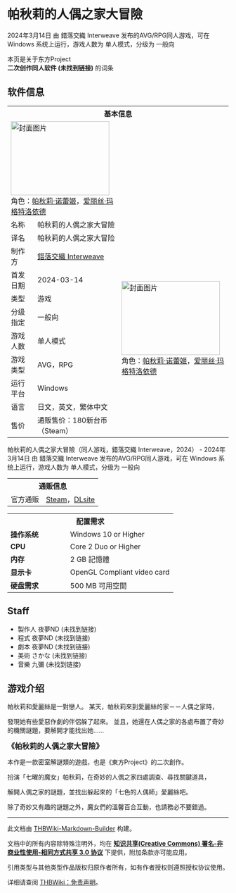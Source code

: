 # 帕秋莉的人偶之家大冒險

<!-- source html: G:\repos\THBWiki-Markdown-Builder\THBWikiMarkdown\Temp\main\2\2b\ns0%3A%E5%B8%95%E7%A7%8B%E8%8E%89%E7%9A%84%E4%BA%BA%E5%81%B6%E4%B9%8B%E5%AE%B6%E5%A4%A7%E5%86%92%E9%9A%AA.html -->

2024年3月14日 由 錯落交織 Interweave  发布的AVG/RPG同人游戏，可在 Windows 系统上运行，游戏人数为 单人模式，分级为 一般向

本页是关于东方Project  
 **二次创作同人软件 (未找到链接)** 的词条
## 软件信息

<table><tbody><tr><th colspan="3">基本信息</th></tr><tr><td class="cover-artwork-mobile" colspan="2"><a href="./文件-帕秋莉的人偶之家大冒險封面.png.md" class="image" title="封面图片"><img alt="封面图片" src="https://upload.thwiki.cc/thumb/8/8a/%E5%B8%95%E7%A7%8B%E8%8E%89%E7%9A%84%E4%BA%BA%E5%81%B6%E4%B9%8B%E5%AE%B6%E5%A4%A7%E5%86%92%E9%9A%AA%E5%B0%81%E9%9D%A2.png/224px-%E5%B8%95%E7%A7%8B%E8%8E%89%E7%9A%84%E4%BA%BA%E5%81%B6%E4%B9%8B%E5%AE%B6%E5%A4%A7%E5%86%92%E9%9A%AA%E5%B0%81%E9%9D%A2.png" decoding="async" loading="lazy" width="224" height="168" srcset="https://upload.thwiki.cc/thumb/8/8a/%E5%B8%95%E7%A7%8B%E8%8E%89%E7%9A%84%E4%BA%BA%E5%81%B6%E4%B9%8B%E5%AE%B6%E5%A4%A7%E5%86%92%E9%9A%AA%E5%B0%81%E9%9D%A2.png/336px-%E5%B8%95%E7%A7%8B%E8%8E%89%E7%9A%84%E4%BA%BA%E5%81%B6%E4%B9%8B%E5%AE%B6%E5%A4%A7%E5%86%92%E9%9A%AA%E5%B0%81%E9%9D%A2.png 1.5x, https://upload.thwiki.cc/thumb/8/8a/%E5%B8%95%E7%A7%8B%E8%8E%89%E7%9A%84%E4%BA%BA%E5%81%B6%E4%B9%8B%E5%AE%B6%E5%A4%A7%E5%86%92%E9%9A%AA%E5%B0%81%E9%9D%A2.png/448px-%E5%B8%95%E7%A7%8B%E8%8E%89%E7%9A%84%E4%BA%BA%E5%81%B6%E4%B9%8B%E5%AE%B6%E5%A4%A7%E5%86%92%E9%9A%AA%E5%B0%81%E9%9D%A2.png 2x" data-file-width="560" data-file-height="420"></a><div class="cover-char">角色：<a href="./帕秋莉·诺蕾姬.md" title="帕秋莉·诺蕾姬">帕秋莉·诺蕾姬</a>，<a href="./爱丽丝·玛格特洛依德.md" title="爱丽丝·玛格特洛依德">爱丽丝·玛格特洛依德</a></div></td>
</tr><tr><td class="label">名称</td><td colspan="2"> 帕秋莉的人偶之家大冒險 </td></tr><tr><td class="label">译名</td><td colspan="2"> 帕秋莉的人偶之家大冒险 </td></tr><tr><td class="label">制作方</td><td><a href="./錯落交織_Interweave.md" title="錯落交織 Interweave">錯落交織 Interweave</a></td><td class="cover-artwork" rowspan="8" style="min-width:224px;"><a href="./文件-帕秋莉的人偶之家大冒險封面.png.md" class="image" title="封面图片"><img alt="封面图片" src="https://upload.thwiki.cc/thumb/8/8a/%E5%B8%95%E7%A7%8B%E8%8E%89%E7%9A%84%E4%BA%BA%E5%81%B6%E4%B9%8B%E5%AE%B6%E5%A4%A7%E5%86%92%E9%9A%AA%E5%B0%81%E9%9D%A2.png/224px-%E5%B8%95%E7%A7%8B%E8%8E%89%E7%9A%84%E4%BA%BA%E5%81%B6%E4%B9%8B%E5%AE%B6%E5%A4%A7%E5%86%92%E9%9A%AA%E5%B0%81%E9%9D%A2.png" decoding="async" loading="lazy" width="224" height="168" srcset="https://upload.thwiki.cc/thumb/8/8a/%E5%B8%95%E7%A7%8B%E8%8E%89%E7%9A%84%E4%BA%BA%E5%81%B6%E4%B9%8B%E5%AE%B6%E5%A4%A7%E5%86%92%E9%9A%AA%E5%B0%81%E9%9D%A2.png/336px-%E5%B8%95%E7%A7%8B%E8%8E%89%E7%9A%84%E4%BA%BA%E5%81%B6%E4%B9%8B%E5%AE%B6%E5%A4%A7%E5%86%92%E9%9A%AA%E5%B0%81%E9%9D%A2.png 1.5x, https://upload.thwiki.cc/thumb/8/8a/%E5%B8%95%E7%A7%8B%E8%8E%89%E7%9A%84%E4%BA%BA%E5%81%B6%E4%B9%8B%E5%AE%B6%E5%A4%A7%E5%86%92%E9%9A%AA%E5%B0%81%E9%9D%A2.png/448px-%E5%B8%95%E7%A7%8B%E8%8E%89%E7%9A%84%E4%BA%BA%E5%81%B6%E4%B9%8B%E5%AE%B6%E5%A4%A7%E5%86%92%E9%9A%AA%E5%B0%81%E9%9D%A2.png 2x" data-file-width="560" data-file-height="420"></a><div class="cover-char">角色：<a href="./帕秋莉·诺蕾姬.md" title="帕秋莉·诺蕾姬">帕秋莉·诺蕾姬</a>，<a href="./爱丽丝·玛格特洛依德.md" title="爱丽丝·玛格特洛依德">爱丽丝·玛格特洛依德</a></div></td>
</tr><tr><td class="label">首发日期</td><td>2024-03-14</td></tr><tr><td class="label">类型</td><td>游戏</td></tr><tr><td class="label">分级指定</td><td>一般向</td></tr><tr><td class="label">游戏人数</td><td>单人模式</td></tr><tr><td class="label">游戏类型</td><td>AVG，RPG</td></tr><tr><td class="label">运行平台</td><td>Windows</td></tr><tr><td class="label">语言</td><td>日文，英文，繁体中文</td></tr><tr><td class="label">售价</td><td>通贩售价：180新台币（Steam）</td></tr></tbody></table>

帕秋莉的人偶之家大冒險（同人游戏，錯落交織 Interweave，2024） - 2024年3月14日 由 錯落交織 Interweave  发布的AVG/RPG同人游戏，可在 Windows 系统上运行，游戏人数为 单人模式，分级为 一般向

<table><tbody><tr><th colspan="3">通贩信息</th></tr><tr><td class="label">官方通贩</td><td colspan="2"><a rel="nofollow" class="external text" href="https://store.steampowered.com/app/2299750">Steam</a>，<a rel="nofollow" class="external text" href="http://www.dlsite.com/home/work/=/product_id/RJ01167547.html">DLsite</a></td></tr></tbody></table>



<table>
<tbody><tr><th colspan="2">配置需求</th></tr>
<tr><td style="width:120px;padding-left:7px;"><b>操作系统</b></td><td>Windows 10 or Higher</td></tr><tr><td style="width:120px;padding-left:7px;"><b>CPU</b></td><td>Core 2 Duo or Higher</td></tr><tr><td style="width:120px;padding-left:7px;"><b>内存</b></td><td>2 GB 記憶體</td></tr><tr><td style="width:120px;padding-left:7px;"><b>显示卡</b></td><td>OpenGL Compliant video card</td></tr><tr><td style="width:120px;padding-left:7px;"><b>硬盘需求</b></td><td>500 MB 可用空間</td></tr>
</tbody></table>


## Staff
- 製作人 夜夢ND (未找到链接)
- 程式 夜夢ND (未找到链接)
- 劇本 夜夢ND (未找到链接)
- 美術 さかな (未找到链接)
- 音樂 九彌 (未找到链接)

## 游戏介绍
  
帕秋莉和愛麗絲是一對戀人。
某天，帕秋莉來到愛麗絲的家－－人偶之家時，  

發現她有些愛惡作劇的伴侶躲了起來。
並且，她還在人偶之家的各處布置了奇妙的機關謎題，要解開才能找出她……
  
  
<big> **《帕秋莉的人偶之家大冒險》** </big>
  
  
本作是一款密室解謎類的遊戲，也是《東方Project》的二次創作。  

扮演「七曜的魔女」帕秋莉，在奇妙的人偶之家四處調查、尋找關鍵道具，  

解開人偶之家的謎題，並找出躲起來的「七色的人偶師」愛麗絲吧。  

除了奇妙又有趣的謎題之外，魔女們的溫馨百合互動，也請務必不要錯過。
  





---

此文档由 [THBWiki-Markdown-Builder](https://github.com/Delsin-Yu/THBWiki-Markdown-Builder) 构建。

文档中的所有内容除特殊注明外，均在 [**知识共享(Creative Commons) 署名-非商业性使用-相同方式共享 3.0 协议**](https://creativecommons.org/licenses/by-sa/3.0/deed.zh-hans) 下提供，附加条款亦可能应用。

引用类型与其他类型作品版权归原作者所有，如有作者授权则遵照授权协议使用。

详细请查阅 [THBWiki：免责声明](https://thbwiki.cc/THBWiki:%E5%85%8D%E8%B4%A3%E5%A3%B0%E6%98%8E)。


